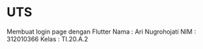# UTS
Membuat login page dengan Flutter
Nama  : Ari Nugrohojati
NIM   : 312010366
Kelas : TI.20.A.2
